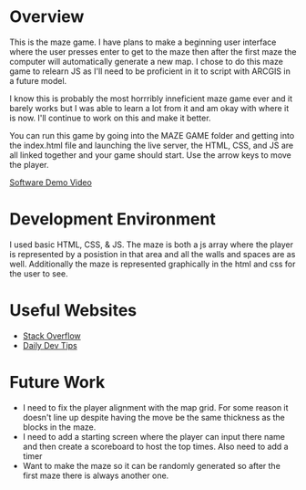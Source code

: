 # Overview

This is the maze game. I have plans to make a beginning user interface where the user presses enter to get to the maze then after the first maze the computer will automatically generate a new map. I chose to do this maze game to relearn JS as I'll need to be proficient in it to script with ARCGIS in a future model.

I know this is probably the most horrribly inneficient maze game ever and it barely works but I was able to learn a lot from it and am okay with where it is now. I'll continue to work on this and make it better.

You can run this game by going into the MAZE GAME folder and getting into the index.html file and launching the live server, the HTML, CSS, and JS are all linked together and your game should start. Use the arrow keys to move the player.

[Software Demo Video](http://youtube.link.goes.here)


# Development Environment

I used basic HTML, CSS, & JS. The maze is both a js array where the player is represented by a posistion in that area and all the walls and spaces are as well. Additionally the maze is represented graphically in the html and css for the user to see.

# Useful Websites

* [Stack Overflow](https://stackoverflow.com/questions/4416505/how-to-take-keyboard-input-in-javascript)
* [Daily Dev Tips](https://daily-dev-tips.com/posts/javascript-detecting-which-key-is-pressed/)

# Future Work

* I need to fix the player alignment with the map grid. For some reason it doesn't line up despite having the move be the same thickness as the blocks in the maze.
* I need to add a starting screen where the player can input there name and then create a scoreboard to host the top times. Also need to add a timer
* Want to make the maze so it can be randomly generated so after the first maze there is always another one.


